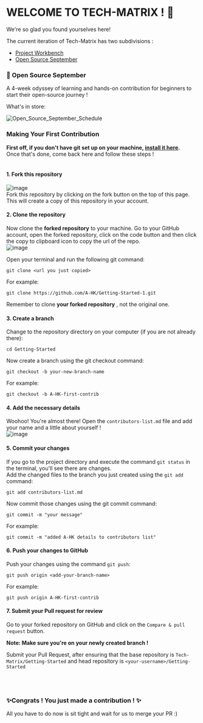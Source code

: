# WELCOME TO TECH-MATRIX ! 🎉

We're so glad you found yourselves here!

The current iteration of Tech-Matrix has two subdivisions :
* [Project Workbench]()
* [Open Source September](https://github.com/Tech-Matrix/Getting-Started/blob/main/README.md#-open-source-september)

### 📌 Open Source September

A 4-week odyssey of learning and hands-on contribution for beginners to start their open-source journey !

What's in store:

![Open_Source_September_Schedule](https://user-images.githubusercontent.com/73497800/132090890-e7ec7626-898c-429a-b581-0e9a580dbfbf.png)



### Making Your First Contribution

**First off, if you don't have git set up on your machine, [install it here](https://docs.github.com/en/get-started/quickstart/set-up-git).** <br/>
Once that's done, come back here and follow these steps ! <br /><br />


   #### 1. Fork this repository
    
   ![image](https://user-images.githubusercontent.com/73497800/132091266-43eee21c-5831-40be-b580-c715037cf2da.png)<br/>
     Fork this repository by clicking on the fork button on the top of this page. This will create a copy of this repository in your account.
     
   #### 2. Clone the repository
   
   Now clone the **forked repository** to your machine. Go to your GitHub account, open the forked repository, click on the code button and then click the copy to clipboard icon to copy the url of the repo. <br />
   ![image](https://user-images.githubusercontent.com/73497800/132093238-ff7f3a88-fec3-49f1-9929-44122a5223ce.png)

   Open your terminal and run the following git command:<br />
   ```
   git clone <url you just copied>
   ```

   For example: <br/>
   ```
   git clone https://github.com/A-HK/Getting-Started-1.git
   ```
    
   Remember to clone **your forked repository** , not the original one.
    
   #### 3. Create a branch
   
   Change to the repository directory on your computer (if you are not already there):<br />
   ```
   cd Getting-Started
   ```
   
   Now create a branch using the git checkout command: <br />
   ```
   git checkout -b your-new-branch-name
   ```
   
   For example:
   ```
   git checkout -b A-HK-first-contrib
   ```
   
   
   #### 4. Add the necessary details
   
   Woohoo! You're almost there! Open the `contributors-list.md` file and add your name and a little about yourself ! <br />
   ![image](https://user-images.githubusercontent.com/73497800/132095056-7a7d7715-75c6-4118-a1c8-22d98044f8c1.png)

   
   #### 5. Commit your changes

   If you go to the project directory and execute the command `git status` in the terminal, you'll see there are changes. <br />
   Add the changed files to the branch you just created using the `git add` command: <br />
   ```
   git add contributors-list.md
   ```

   Now commit those changes using the git commit command:
   ```
   git commit -m "your message"
   ```
   
   For example:
   ```
   git commit -m "added A-HK details to contributors list"
   ```
   
   #### 6. Push your changes to GitHub
   
   Push your changes using the command `git push`:
   ```
   git push origin <add-your-branch-name>
   ```
   For example:
   ```
   git push origin A-HK-first-contrib
   ```
   
   #### 7. Submit your Pull request for review
   
   Go to your forked repository on GitHub and click on the `Compare & pull request` button. <br />
   
   **Note: Make sure you're on your newly created branch !**
   
   
   Submit your Pull Request, after ensuring that the base repository is `Tech-Matrix/Getting-Started` and head repository is `<your-username>/Getting-Started`
   
   <br /><br />
   ### ✨Congrats ! You just made a contribution ! ✨
   All you have to do now is sit tight and wait for us to merge your PR :)
